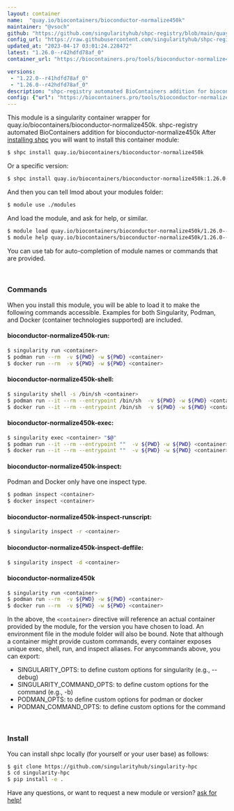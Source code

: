 ```yaml
---
layout: container
name:  "quay.io/biocontainers/bioconductor-normalize450k"
maintainer: "@vsoch"
github: "https://github.com/singularityhub/shpc-registry/blob/main/quay.io/biocontainers/bioconductor-normalize450k/container.yaml"
config_url: "https://raw.githubusercontent.com/singularityhub/shpc-registry/main/quay.io/biocontainers/bioconductor-normalize450k/container.yaml"
updated_at: "2023-04-17 03:01:24.228472"
latest: "1.26.0--r42hdfd78af_0"
container_url: "https://biocontainers.pro/tools/bioconductor-normalize450k"

versions:
 - "1.22.0--r41hdfd78af_0"
 - "1.26.0--r42hdfd78af_0"
description: "shpc-registry automated BioContainers addition for bioconductor-normalize450k"
config: {"url": "https://biocontainers.pro/tools/bioconductor-normalize450k", "maintainer": "@vsoch", "description": "shpc-registry automated BioContainers addition for bioconductor-normalize450k", "latest": {"1.26.0--r42hdfd78af_0": "sha256:98df36b98932f3dadf800bc7858b2d1e1c408b09b1a58cd7c7f856839737012e"}, "tags": {"1.22.0--r41hdfd78af_0": "sha256:d5c9b781ca8f8cf70d51578a4721d347d0c9f4844c0bf97007abea39a651c8e0", "1.26.0--r42hdfd78af_0": "sha256:98df36b98932f3dadf800bc7858b2d1e1c408b09b1a58cd7c7f856839737012e"}, "docker": "quay.io/biocontainers/bioconductor-normalize450k"}
---
```


This module is a singularity container wrapper for quay.io/biocontainers/bioconductor-normalize450k.
shpc-registry automated BioContainers addition for bioconductor-normalize450k
After [installing shpc](#install) you will want to install this container module:


```bash
$ shpc install quay.io/biocontainers/bioconductor-normalize450k
```

Or a specific version:

```bash
$ shpc install quay.io/biocontainers/bioconductor-normalize450k:1.26.0--r42hdfd78af_0
```

And then you can tell lmod about your modules folder:

```bash
$ module use ./modules
```

And load the module, and ask for help, or similar.

```bash
$ module load quay.io/biocontainers/bioconductor-normalize450k/1.26.0--r42hdfd78af_0
$ module help quay.io/biocontainers/bioconductor-normalize450k/1.26.0--r42hdfd78af_0
```

You can use tab for auto-completion of module names or commands that are provided.

<br>

### Commands

When you install this module, you will be able to load it to make the following commands accessible.
Examples for both Singularity, Podman, and Docker (container technologies supported) are included.

#### bioconductor-normalize450k-run:

```bash
$ singularity run <container>
$ podman run --rm  -v ${PWD} -w ${PWD} <container>
$ docker run --rm  -v ${PWD} -w ${PWD} <container>
```

#### bioconductor-normalize450k-shell:

```bash
$ singularity shell -s /bin/sh <container>
$ podman run --it --rm --entrypoint /bin/sh  -v ${PWD} -w ${PWD} <container>
$ docker run --it --rm --entrypoint /bin/sh  -v ${PWD} -w ${PWD} <container>
```

#### bioconductor-normalize450k-exec:

```bash
$ singularity exec <container> "$@"
$ podman run --it --rm --entrypoint ""  -v ${PWD} -w ${PWD} <container> "$@"
$ docker run --it --rm --entrypoint ""  -v ${PWD} -w ${PWD} <container> "$@"
```

#### bioconductor-normalize450k-inspect:

Podman and Docker only have one inspect type.

```bash
$ podman inspect <container>
$ docker inspect <container>
```

#### bioconductor-normalize450k-inspect-runscript:

```bash
$ singularity inspect -r <container>
```

#### bioconductor-normalize450k-inspect-deffile:

```bash
$ singularity inspect -d <container>
```



#### bioconductor-normalize450k

```bash
$ singularity run <container>
$ podman run --rm  -v ${PWD} -w ${PWD} <container>
$ docker run --rm  -v ${PWD} -w ${PWD} <container>
```


In the above, the `<container>` directive will reference an actual container provided
by the module, for the version you have chosen to load. An environment file in the
module folder will also be bound. Note that although a container
might provide custom commands, every container exposes unique exec, shell, run, and
inspect aliases. For anycommands above, you can export:

 - SINGULARITY_OPTS: to define custom options for singularity (e.g., --debug)
 - SINGULARITY_COMMAND_OPTS: to define custom options for the command (e.g., -b)
 - PODMAN_OPTS: to define custom options for podman or docker
 - PODMAN_COMMAND_OPTS: to define custom options for the command

<br>

### Install

You can install shpc locally (for yourself or your user base) as follows:

```bash
$ git clone https://github.com/singularityhub/singularity-hpc
$ cd singularity-hpc
$ pip install -e .
```

Have any questions, or want to request a new module or version? [ask for help!](https://github.com/singularityhub/singularity-hpc/issues)